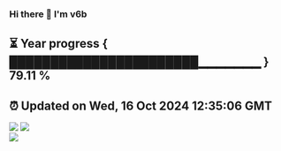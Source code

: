 ### Hi there 👋  I'm v6b  
⏳ Year progress { ███████████████████████▁▁▁▁▁▁▁ } 79.11 %
---
⏰ Updated on Wed, 16 Oct 2024 12:35:06 GMT
---
![](https://github-readme-stats.vercel.app/api?username=v6b&bg_color=30,e96443,904e95&title_color=fff&text_color=fff&layout=compact)
![](https://github-readme-stats.vercel.app/api/top-langs/?username=v6b&layout=compact&bg_color=30,e96443,904e95&title_color=fff&text_color=fff)  
![](https://gcore.jsdelivr.net/gh/v6b/v6b@main/assets/github-contribution-grid-snake.svg)

